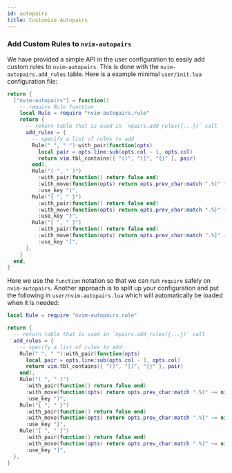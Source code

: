 ```yaml
---
id: autopairs
title: Customize Autopairs
---
```


### Add Custom Rules to `nvim-autopairs`

We have provided a simple API in the user configuration to easily add custom rules to `nvim-autopairs`. This is done with the `nvim-autopairs.add_rules` table. Here is a example minimal `user/init.lua` configuration file:

```lua
return {
  ["nvim-autopairs"] = function()
    -- require Rule function
    local Rule = require "nvim-autopairs.rule"
    return {
      -- return table that is used in `npairs.add_rules({...})` call
      add_rules = {
        -- specify a list of rules to add
        Rule(" ", " "):with_pair(function(opts)
          local pair = opts.line:sub(opts.col - 1, opts.col)
          return vim.tbl_contains({ "()", "[]", "{}" }, pair)
        end),
        Rule("( ", " )")
          :with_pair(function() return false end)
          :with_move(function(opts) return opts.prev_char:match ".%)" ~= nil end)
          :use_key ")",
        Rule("{ ", " }")
          :with_pair(function() return false end)
          :with_move(function(opts) return opts.prev_char:match ".%}" ~= nil end)
          :use_key "}",
        Rule("[ ", " ]")
          :with_pair(function() return false end)
          :with_move(function(opts) return opts.prev_char:match ".%]" ~= nil end)
          :use_key "]",
      },
    }
  end,
}
```

Here we use the `function` notation so that we can run `require` safely on `nvim-autopairs`. Another approach is to split up your configuration and put the following in `user/nvim-autopairs.lua` which will automatically be loaded when it is needed:

```lua
local Rule = require "nvim-autopairs.rule"

return {
  -- return table that is used in `npairs.add_rules({...})` call
  add_rules = {
    -- specify a list of rules to add
    Rule(" ", " "):with_pair(function(opts)
      local pair = opts.line:sub(opts.col - 1, opts.col)
      return vim.tbl_contains({ "()", "[]", "{}" }, pair)
    end),
    Rule("( ", " )")
      :with_pair(function() return false end)
      :with_move(function(opts) return opts.prev_char:match ".%)" ~= nil end)
      :use_key ")",
    Rule("{ ", " }")
      :with_pair(function() return false end)
      :with_move(function(opts) return opts.prev_char:match ".%}" ~= nil end)
      :use_key "}",
    Rule("[ ", " ]")
      :with_pair(function() return false end)
      :with_move(function(opts) return opts.prev_char:match ".%]" ~= nil end)
      :use_key "]",
  },
}
```

